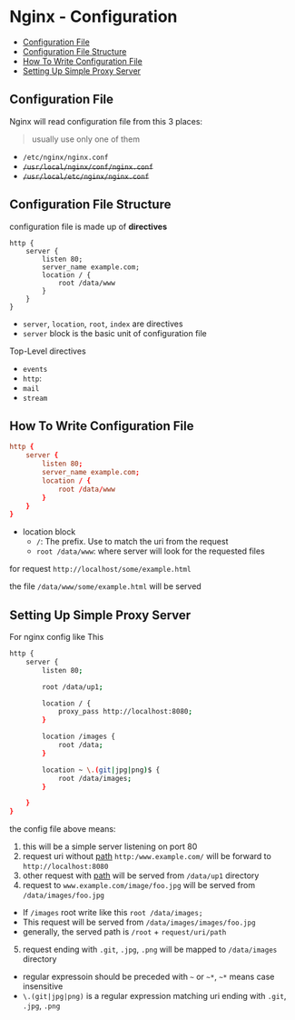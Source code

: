 # Nginx - Configuration

* [Configuration File](#configuration-file)
* [Configuration File Structure](#configuration-file-structure)
* [How To Write Configuration File](#how-to-write-configuration-file)
* [Setting Up Simple Proxy Server](#setting-up-simple-proxy-server)

## Configuration File

Nginx will read configuration file from this 3 places:

> usually use only one of them

- `/etc/nginx/nginx.conf`
- ~~`/usr/local/nginx/conf/nginx.conf`~~
- ~~`/usr/local/etc/nginx/nginx.conf`~~

## Configuration File Structure

configuration file is made up of **directives**

```
http {
    server {
        listen 80;
        server_name example.com;
        location / {
            root /data/www
        }
    }
}
```

- `server`, `location`, `root`, `index` are directives 
- `server` block is the basic unit of configuration file

Top-Level directives

- `events`
- `http`: 
- `mail`
- `stream`

## How To Write Configuration File

```conf
http {
    server {
        listen 80;
        server_name example.com;
        location / {
            root /data/www
        }
    }
}
```

- location block
  - `/`: The prefix. Use to match the uri from the request
  - `root /data/www`: where server will look for the requested files

for request `http://localhost/some/example.html`

the file `/data/www/some/example.html` will be served

## Setting Up Simple Proxy Server

For nginx config like This

```sh
http {
    server {
        listen 80;

        root /data/up1;

        location / {
            proxy_pass http://localhost:8080;
        }

        location /images {
            root /data;
        }

        location ~ \.(git|jpg|png)$ {
            root /data/images;
        }

    }
}
```

the config file above means:

1. this will be a simple server listening on port 80
2. request uri without [path](computer-network-uri.md) `http:/www.example.com/` will be forward to `http://localhost:8080`
3. other request with [path](computer-network-uri.md) will be served from `/data/up1` directory
4. request to `www.example.com/image/foo.jpg` will be served from `/data/images/foo.jpg`

- If `/images` root write like this `root /data/images;`
- This request will be served from `/data/images/images/foo.jpg`
- generally, the served path is `/root` + `request/uri/path`

5. request ending with `.git`, `.jpg`, `.png` will be mapped to `/data/images` directory

- regular expressoin should be preceded with `~` or `~*`, `~*` means case insensitive
- `\.(git|jpg|png)` is a regular expression matching uri ending with `.git`, `.jpg`, `.png`

